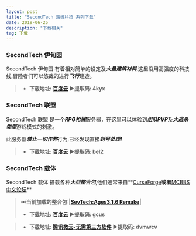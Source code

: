 ```yaml
---
layout: post
title: "SecondTech 落魄科技 系列下载"
date: 2019-06-25
description: "下载相关"
tag: 下载
---   
```

### **SecondTech 伊甸园**
SecondTech 伊甸园 有着相对简单的设定及***大量建筑材料***,这里没用高强度的科技线,冒险者们可以悠哉的进行***飞行***建造。

>* **下载地址: [百度云](https://pan.baidu.com/s/1uKg-inS95g0_6bXyQovaXg)   ▶提取码: 4kyx**

### **SecondTech 联盟**
SecondTech 联盟 是一个***RPG枪械***服务器，在这里可以体验到***组队PVP***及***大逃杀类型***游戏模式的刺激。

此服务器***禁止一切作弊***行为,已经发现直接***封号处理!***

>* **下载地址: [百度云](https://pan.baidu.com/s/1LAzIHnuGBHFbnjKNVJdfLg)   ▶提取码: bel2**

### **SecondTech 载体**
SecondTech 载体 搭载各种***大型整合包***,他们通常来自**[CurseForge](https://www.curseforge.com/minecraft/modpacks?filter-sort=4)**或者**[MCBBS中文论坛](https://www.mcbbs.net/forum.php)**

> **⇥当前加载的整合包:|[SevTech:Ages3.1.6 Remake](https://www.curseforge.com/minecraft/modpacks/sevtech-ages)|**
>* **下载地址: [百度云](https://pan.baidu.com/s/1qCQpg7U7ax4Sgw2Gvjwllw)   ▶提取码: gcus**

>* **下载地址: [腾讯微云-无需第三方软件](https://share.weiyun.com/5ociFUQ)   ▶提取码: dvmwcv**
